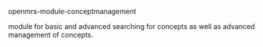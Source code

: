 openmrs-module-conceptmanagement

module for basic and advanced searching for concepts as well as advanced management of concepts.
